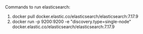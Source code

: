 Commands to run elasticsearch:
1. docker pull docker.elastic.co/elasticsearch/elasticsearch:7.17.9
2. docker run -p 9200:9200 -e "discovery.type=single-node" docker.elastic.co/elasticsearch/elasticsearch:7.17.9